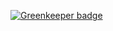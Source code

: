 

[![Greenkeeper badge](https://badges.greenkeeper.io/abdulhannanali/sagui-bug-eslint.svg)](https://greenkeeper.io/)